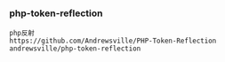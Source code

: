 ### php-token-reflection 
  ```
  php反射 
  https://github.com/Andrewsville/PHP-Token-Reflection
  andrewsville/php-token-reflection
  ```
